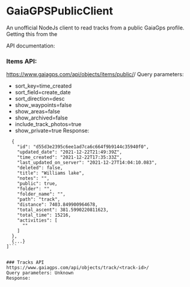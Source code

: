 # GaiaGPSPublicClient
An unofficial NodeJs client to read tracks from a public GaiaGps profile. Getting this from the 


API documentation:


### Items API:

https://www.gaiagps.com/api/objects/items/public/<profile-id>/
Query parameters:
- sort_key=time_created
- sort_field=create_date
- sort_direction=desc
- show_waypoints=false
- show_areas=false
- show_archived=false
- include_track_photos=true
- show_private=true
Response:

```[
  {
    "id": "d55d3e2395c6ee1ad7ca6c664f9b9144c35940f0",
    "updated_date": "2021-12-22T21:49:39Z",
    "time_created": "2021-12-22T17:35:33Z",
    "last_updated_on_server": "2021-12-27T14:04:10.083",
    "deleted": false,
    "title": "Williams lake",
    "notes": "",
    "public": true,
    "folder": "",
    "folder_name": "",
    "path": "track",
    "distance": 7403.849900964678,
    "total_ascent": 381.5990220811623,
    "total_time": 15216,
    "activities": [
      ""
    ]
  },
  {...}
]```


### Tracks API
https://www.gaiagps.com/api/objects/track/<track-id>/
Query parameters: Unknown
Response:
